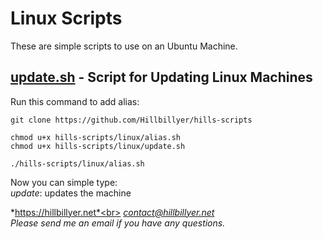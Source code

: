 # Linux Scripts
These are simple scripts to use on an Ubuntu Machine.
## [update.sh](https://github.com/Hillbillyer/hills-scripts/blob/main/linux/update.sh) - Script for Updating Linux Machines<br>

Run this command to add alias:<br>
```
git clone https://github.com/Hillbillyer/hills-scripts

chmod u+x hills-scripts/linux/alias.sh
chmod u+x hills-scripts/linux/update.sh 

./hills-scripts/linux/alias.sh 
```
Now you can simple type:<br>
*update*: updates the machine<br>

*https://hillbillyer.net*<br>
*contact@hillbillyer.net*<br>
*Please send me an email if you have any questions.*<br>